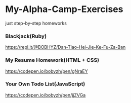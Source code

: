 # My-Alpha-Camp-Exercises
just step-by-step homeworks

### Blackjack(Ruby)
https://repl.it/@BOBHYZ/Dan-Tiao-Hei-Jie-Ke-Fu-Za-Ban
### My Resume Homework(HTML + CSS)
https://codepen.io/bobyzh/pen/gNraEY
### Your Own Todo List(JavaScript)
https://codepen.io/bobyzh/pen/jjZVGa
